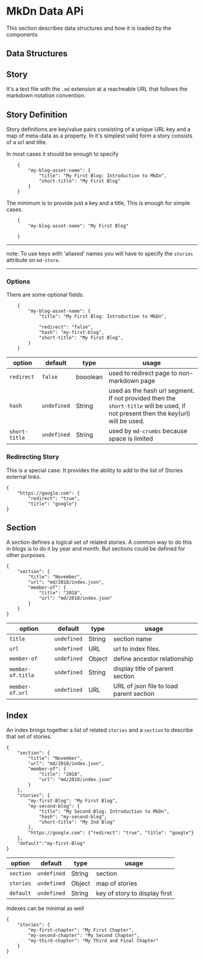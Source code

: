 # MkDn Data APi

This section describes data structures and how it is loaded by the components

## Data Structures

## Story

It's a text file with the `.md` extension at a reacheable URL that follows the markdown notation convention. 

## Story Definition

Story definitions are key/value pairs consisting of a unique URL key and a map of meta-data as a property. In it's simplest valid form a story consists of a url and title. 

In most cases it should be enough to specify 
```
    {
        "my-blog-asset-name": {
            "title": "My First Blog: Introduction to MkDn",         
            "short-title": "My First Blog"
        }
    }
```

The minimum is to provide just a key and a title, This is enough for simple cases.
```
    {
        "my-blog-asset-name": "My First Blog"
        
    }
```
---
note: To use keys with 'aliased' names you will have to specify the `stories` attribute on `md-store`. 

---
### Options
There are some optional fields.

```
    {
        "my-blog-asset-name": {
            "title": "My First Blog: Introduction to MkDn",
            
            "redirect": "false",
            "hash": "my-first-blog",
            "short-title": "My First Blog",
        }
    }
```
| option | default  | type  | usage |
|---|---|---|---|
| `redirect`  |  `false` | booolean  | used to redirect page to non-markdown page  |
|  `hash` | `undefined`  | String  | used as the hash url segment. If not provided then the `short-title` will be used, if not present then the key(url) will be used. |
| `short-title`  | `undefined`  | String  | used by `md-crumbs` because space is limited|

### Redirecting Story

This is a special case. It provides the ability to add to the list of Stories external links.

 ```
 {
     "https://google.com": {
         "redirect": "true", 
         "title": "google"}
 }
 ```


## Section

A section defines a logical set of related stories. A common way to do this in  blogs is to do it by year and month. But sections could be defined for other purposes.

 ```
 {
     "section": {
         "title": "November",
         "url": "md/2018/index.json",
         "member-of": {
             "title": "2018",
             "url": "md/2018/index.json"
         }
     }
 }
 ```
| option | default  | type  | usage |
|---|---|---|---|
| `title`  |  `undefined` | String  | section name  |
|  `url` | `undefined`  | URL  | url to index files. |
| `member-of`  | `undefined`  | Object  | define ancestor relationship|
| `member-of.title`  | `undefined`  | String  | display title of parent section|
| `member-of.url`  | `undefined`  | URL  | URL of json file to load parent section|

## Index 

An index brings together a list of related `stories` and a `section` to describe that set of stories.
 
 ```
 {
     "section": {
         "title": "November",
         "url": "md/2018/index.json",
         "member-of": {
             "title": "2018",
             "url": "md/2018/index.json"
         }
     },
     "stories": {
         "my-first-Blog": "My First Blog",
         "my-second-blog": {
             "title": "My Second Blog: Introduction to MkDn",
             "hash": "my-second-blog",
             "short-title": "My 2nd Blog"
         },
         "https://google.com": {"redirect": "true", "title": "google"}
     },
     "default":"my-first-Blog"
 }
 ```
| option | default  | type  | usage |
|---|---|---|---|
| `section` | `undefined` | String | section  |
| `stories` | `undefined` | Object | map of stories |
| `default` | `undefined` | String | key of story to display first|


Indexes can be minimal as well
```
{
    "stories": {
        "my-first-chapter": "My First Chapter",
        "my-second-chapter": "My Second Chapter",
        "my-third-chapter": "My Third and Final Chapter"
    }
}
```



